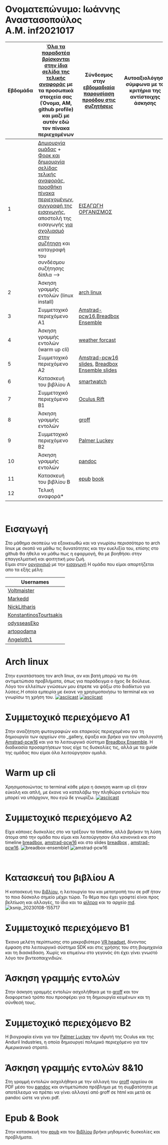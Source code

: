 # Ονοματεπώνυμο: Ιωάννης Αναστασοπούλος <br> Α.Μ. inf2021017
| Εβδομάδα | [Όλα τα παραδοτέα βρίσκονται στην ίδια σελίδα της τελικής αναφοράς](https://courses-ionio.github.io/help/deliverables/) με τα προσωπικά στοιχεία σας (Όνομα, ΑΜ, github profile) και μαζί με αυτόν εδώ τον πίνακα περιεχομένων | Σύνδεσμος στην [εβδομαδιαία παρουσίαση προόδου στις συζητήσεις](https://github.com/courses-ionio/help/discussions/categories/show-and-tell) | Αυτοαξιολόγηση σύμφωνα με τα κριτήρια της αντίστοιχης άσκησης |
| --- | --- | --- | --- |
| 1 |  [Δημιουργία ομάδας](https://github.com/courses-ionio/hci/discussions/1794) + [Φορκ και δημιουργία σελίδας τελικής αναφοράς](https://courses-ionio.github.io/help/guide/), [προσθήκη πίνακα περιεχομένων](https://raw.githubusercontent.com/courses-ionio/hci/master/README.md), [συγγραφή της εισαγωγής](https://courses-ionio.github.io/help/intro/), αποστολή της εισαγωγής [για σχολιασμό στην συζήτηση](https://github.com/courses-ionio/help/discussions/categories/show-and-tell) και καταγραφή του συνδέσμου συζήτησης δίπλα --> | [ΕΙΣΑΓΩΓΗ](https://github.com/courses-ionio/help/discussions/882) <br> [ΟΡΓΑΝΙΣΜΟΣ](https://github.com/Second-Time-Is-The-Charm)| |
| 2 | Άσκηση γραμμής εντολών (linux install) |[arch linux](https://github.com/courses-ionio/help/discussions/1098) | |
| 3 | Συμμετοχικό περιεχόμενο A1 |[Amstrad-pcw16](https://github.com/courses-ionio/help/discussions/2034),[Breadbox Ensemble](https://github.com/courses-ionio/help/discussions/2034) | |
| 4 | Άσκηση γραμμής εντολών (warm up cli) |[weather forcast](https://github.com/courses-ionio/help/discussions/2035) | |
| 5 | Συμμετοχικό περιεχόμενο A2 |[Amstrad-pcw16 slides](https://github.com/courses-ionio/help/discussions/2036), [Breadbox Ensemble slides](https://github.com/courses-ionio/help/discussions/2036) | |
| 6 | Κατασκευή του βιβλίου Α |[smartwatch](https://github.com/courses-ionio/help/discussions/2037) | |
| 7 | Συμμετοχικό περιεχόμενο B1 | [Oculus Rift](https://github.com/courses-ionio/help/discussions/2039) | |
| 8 | Άσκηση γραμμής εντολών | [groff](https://github.com/courses-ionio/help/discussions/1901)| |
| 9 | Συμμετοχικό περιεχόμενο B2 | [Palmer Luckey](https://github.com/courses-ionio/help/discussions/2039) | |
| 10 | Άσκηση γραμμής εντολών |[pandoc](https://github.com/courses-ionio/help/discussions/1901) | |
| 11 | Κατασκευή του βιβλίου Β | [epub](https://github.com/courses-ionio/help/discussions/2040) [book](https://github.com/courses-ionio/help/discussions/2040) | |
| 12 | Τελική αναφορά* | | |

<br>

# Εισαγωγή <br>
Στο μάθημα σκοπεύω να εξοικειωθώ και να γνωρίσω περισσότερο το arch linux με σκοπό να μάθω τις δυνατότητες και την ευελιξία του, επίσης στο github θα ήθελα να μάθω πως η εφαρμογή, θα με βοηθήσει στην επαγγελματική και φοιτητική μου ζωή.<br>
Είμαι στον [οργανισμό](https://github.com/Second-Time-Is-The-Charm) με την [εισαγωγή](https://github.com/courses-ionio/help/discussions/882)
Η ομάδα που είμαι απαρτήζεται απο τα εξής μέλη:

|Usernames|
|---|
|[Voltmaister](https://github.com/voltmaister)|
|[Markedd](https://github.com/marked-d)|
|[NickLitharis](https://github.com/NickLitharis)|
|[KonstantinosTourtsakis](https://github.com/KonstantinosTourtsakis)|
|[odysseasEko](https://github.com/odysseasEko/)|
|[artopodama](https://github.com/artopodama/)|
|[Angeloth1](https://github.com/Angeloth1/)|

# Arch linux <br>
Στην εγκατάσταση τον arch linux, αν και βατή μπορώ να πω ότι αντιμετώπισα προβλήματα, όπως για παράδειγμα ο ήχος δε δούλευε. Λόγο τον ελλείπων γνώσεων μου έπρεπε να ψάξω στο διαδίκτυο για λύσεις.Η οποία εμπειρία με έκανε να χρησιμοποιήσω το terminal και να γνωρίσω τη χρήση του.
[![asciicast](https://asciinema.org/a/529045.svg)](https://asciinema.org/a/529045)
[![asciicast](https://asciinema.org/a/529037.svg)](https://asciinema.org/a/529037)<br>

# Συμμετοχικό περιεχόμενο Α1 <br>
Στην αναζήτηση φωτογραφιών και επαρκούς περιεχομένου για τη δημιουργία των αρχείων στο _gallery, έψαξα και βρήκα για τον υπολογιστή [Amstrad-pcw16](https://master--meek-chaja-52b6fe.netlify.app/gallery/amstrad-pcw16/) και για το λειτουργικό σύστημα [Breadbox Ensemble](https://master--meek-chaja-52b6fe.netlify.app/gallery/breadbox-ensemble/). Η διαδικασία προσαρτήσεων τους είχε τις δυσκολίες τις, αλλά με τα guide της ομάδας που είμαι όλα λειτούργησαν ομαλά.<br>

# Warm up cli <br>
Χρησιμοποιώντας το terminal κάθε μέρα η άσκηση warm up cli ήταν εύκολη και απλή, με έκανε να καταλάβω την πληθώρα εντολών που μπορεί να υπάρχουν, που εγώ δε γνωρίζω.
[![asciicast](https://asciinema.org/a/533418.svg)](https://asciinema.org/a/533418)<br>

# Συμμετοχικό περιεχόμενο Α2 <br>
Είχα κάποιες δυσκολίες στο να τρέξουν τα timeline, αλλά βρήκαν τη λύση άτομα από την ομάδα που είμαι και λειτούργησαν όλα κανονικά και στο timeline [breadbox](https://master--meek-chaja-52b6fe.netlify.app/timeline/os-apps/), [amstrad-pcw16](https://master--meek-chaja-52b6fe.netlify.app/timeline/computer/) και στο slides [breadbox](https://master--meek-chaja-52b6fe.netlify.app/slides/os/) , [amstrad-pcw16](https://master--meek-chaja-52b6fe.netlify.app/slides/technology/).
![breadbox-ensemble1](https://user-images.githubusercontent.com/101902825/201688356-634a8b41-1c8b-4a4e-ad4f-3a39a238f780.png)
![amstrad-pcw16](https://user-images.githubusercontent.com/101902825/211202826-2cdc750a-7674-4c3e-8ad8-effd3a67f1ed.jpg)



<br>

# Κατασκευή του βιβλίου Α <br> 
Η κατασκευή του [βιβλίου](https://raw.githubusercontent.com/artopodama/kallipos/master/book.pdf), η λειτουργία του και μετατροπή του σε pdf ήταν το ποιο δύσκολο σημείο μέχρι τώρα. Το θέμα που έχει γραφτεί είναι προς βελτίωση και αλλαγές, το ίδιο και τα [φίλτρα](https://github.com/artopodama/kallipos/blob/master/notes.lua) και το αρχείο [md](https://github.com/artopodama/kallipos/blob/master/mynotes/notes.md).  <br>
![ksnip_20230108-155717](https://user-images.githubusercontent.com/101902825/211200789-64dbd44e-1208-48c6-ad02-abc4e2e212d0.png)


# Συμμετοχικό περιεχόμενο B1 <br>
Έκανα μελέτη περίπτωσης στο μακροβιότερο [VR headset](https://master--meek-chaja-52b6fe.netlify.app/case-study/oculusandvr/), δίνοντας έμφαση στο λειτουργικό σύστημα SDK και στις χρήσης του στη βιομηχανία και τη διασκέδαση. Χωρίς να επιμείνω στο γεγονός ότι έχει γίνει γνωστό λόγο τον βιντεοπαιχνιδιών. <br>
# Άσκηση γραμμής εντολών <br>
Στην άσκηση γραμμής εντολών ασχολήθηκα με το [groff](https://github.com/artopodama/8-10/blob/main/groff.txt) και τον διαφορετικό τρόπο που προσφέρει για τη δημιουργία κειμένων και τη σύνθεσή τους.
<br>

# Συμμετοχικό περιεχόμενο B2 <br>
Η βιογραφία είναι για τον [Palmer Luckey](https://master--meek-chaja-52b6fe.netlify.app/biography/palmerluckey/) τον ιδρυτή της Oculus και της Anduril Industries, η οποία δημιουργεί πολεμικό περιεχόμενο για τον Αμερικανικό στρατό. <br>

# Άσκηση γραμμής εντολών 8&10 <br>
Στη γραμμή εντολών ασχολήθηκα με την αλλαγή του [groff](https://github.com/artopodama/8-10/blob/main/groff.txt) αρχείου σε PDF μέσο του [pandoc](https://github.com/artopodama/8-10/blob/main/make.sh) και αντιμετώπισα πρόβλημα με τη συμβατότητα με αποτέλεσμα να πρέπει να γίνει αλλαγεί από groff σε html και μετά σε pandoc ώστε να γίνει pdf.
<br>
# Epub & Book <br>
 Στην κατασκευή του [epub](https://github.com/artopodama/kallipos/blob/master/make-latex.sh) και του [βιβλίου](https://github.com/artopodama/kallipos/tree/master/mynotes) βρήκα μηδαμινές δυσκολίες και προβλήματα.
<br>
